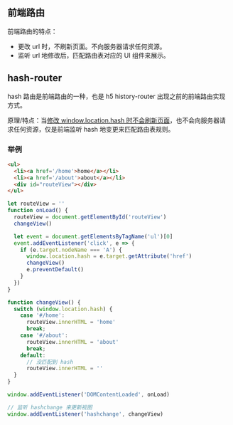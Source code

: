 ## 前端路由
前端路由的特点：
- 更改 url 时，不刷新页面。不向服务器请求任何资源。
- 监听 url 地修改后，匹配路由表对应的 UI 组件来展示。

## hash-router
hash 路由是前端路由的一种，也是 h5 history-router 出现之前的前端路由实现方式。

原理/特点：当[修改 window.location.hash 时不会刷新页面](location.md)，也不会向服务器请求任何资源，仅是前端监听 hash 地变更来匹配路由表规则。

### 举例
``` html
<ul>
  <li><a href='/home'>home</a></li>
  <li><a href='/about'>about</a></li>
  <div id="routeView"></div>
</ul>
```

``` js
let routeView = ''
function onLoad() {
  routeView = document.getElementById('routeView')
  changeView()

  let event = document.getElementsByTagName('ul')[0]
  event.addEventListener('click', e => {
    if (e.target.nodeName === 'A') {
      window.location.hash = e.target.getAttribute('href')
      changeView()
      e.preventDefault()
    }
  })
}

function changeView() {
  switch (window.location.hash) {
    case '#/home':
      routeView.innerHTML = 'home'
      break;
    case '#/about':
      routeView.innerHTML = 'about'
      break;
    default:
      // 没匹配到 hash
      routeView.innerHTML = ''
  }
}

window.addEventListener('DOMContentLoaded', onLoad)

// 监听 hashchange 来更新视图
window.addEventListener('hashchange', changeView)
```
